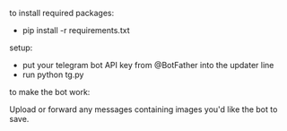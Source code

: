 to install required packages:
* pip install -r requirements.txt

setup:
* put your telegram bot API key from @BotFather into the updater line
* run python tg.py

to make the bot work:

Upload or forward any messages containing images you'd like the bot to save.


